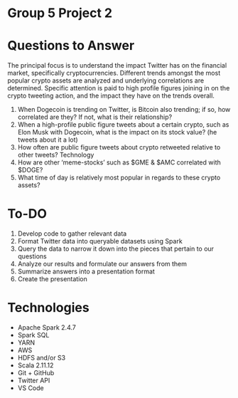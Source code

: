 # Group 5 Project 2
# Questions to Answer

The principal focus is to understand the impact Twitter has on the financial market, specifically cryptocurrencies. Different trends amongst the most popular crypto assets are analyzed and underlying correlations are determined. Specific attention is paid to high profile figures joining in on the crypto tweeting action, and the impact they have on the trends overall.

1. When Dogecoin is trending on Twitter, is Bitcoin also trending; if so, how correlated are they? If not, what is their relationship?
2. When a high-profile public figure tweets about a certain crypto, such as Elon Musk with Dogecoin, what is the impact on its stock value? (he tweets about it a lot)
3. How often are public figure tweets about crypto retweeted relative to other tweets? Technology
4. How are other ‘meme-stocks’ such as $GME & $AMC correlated with $DOGE?
5. What time of day is relatively most popular in regards to these crypto assets?

# To-DO

1. Develop  code to gather relevant data
2. Format Twitter data into queryable datasets using Spark
2. Query the data to narrow it down into the pieces that pertain to our questions
4. Analyze our results and formulate our answers from them
5. Summarize answers into a presentation format
6. Create the presentation

# Technologies

- Apache Spark 2.4.7
- Spark SQL
- YARN
- AWS
- HDFS and/or S3
- Scala 2.11.12
- Git + GitHub
- Twitter API
- VS Code
